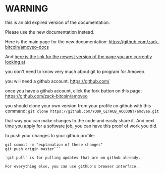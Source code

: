 WARNING
========

this is an old expired version of the documentation.

Please use the new documentation instead. 

Here is the main page for the new documentation: https://github.com/zack-bitcoin/amoveo-docs 

And [here is the link for the newest version of the page you are currently looking at](https://github.com/zack-bitcoin/amoveo-docs/blob/master//getting-started/git_intro.md)

you don't need to know very much about git to program for Amoveo.

you will need a github account.  https://github.com/

once you have a github account, click the fork button on this page: https://github.com/zack-bitcoin/amoveo

you should clone your own version from your profile on github with this command:
`git clone https://github.com/YOUR_GITHUB_ACCOUNT/amoveo.git`

that way you can make changes to the code and easily share it. And next time you apply for a software job, you can have this proof of work you did.

to push your changes to your github profile:
```git add .
git commit -m "explanation of these changes"
git push origin master```

`git pull` is for pulling updates that are on github already.

For everything else, you can use github's browser interface.
